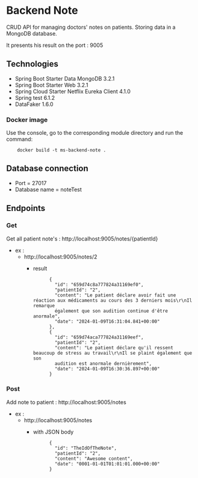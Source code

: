 # Backend Note

CRUD API for managing doctors' notes on patients.
Storing data in a MongoDB database.

It presents his result on the port : 9005

## Technologies

* Spring Boot Starter Data MongoDB 3.2.1
* Spring Boot Starter Web 3.2.1
* Spring Cloud Starter Netflix Eureka Client 4.1.0
* Spring test 6.1.2
* DataFaker 1.6.0

### Docker image

Use the console, go to the corresponding module directory and run the command:

        docker build -t ms-backend-note .

## Database connection

* Port = 27017
* Database name = noteTest

## Endpoints

### Get

Get all patient note's :
http://localhost:9005/notes/{patientId}

* ex :
    * http://localhost:9005/notes/2
        * result

                    {
                      "id": "659d74c8a777824a31169ef0",
                      "patientId": "2",
                      "content": "Le patient déclare avoir fait une réaction aux médicaments au cours des 3 derniers mois\r\nIl remarque
                      également que son audition continue d'être anormale",
                      "date": "2024-01-09T16:31:04.841+00:00"
                    },
                    {
                      "id": "659d74aca777824a31169eef",
                      "patientId": "2",
                      "content": "Le patient déclare qu'il ressent beaucoup de stress au travail\r\nIl se plaint également que son
                      audition est anormale dernièrement",
                      "date": "2024-01-09T16:30:36.897+00:00"
                    }

### Post

Add note to patient :
http://localhost:9005/notes

* ex :
    * http://localhost:9005/notes
        * with JSON body

                    {
                      "id": "TheIdOfTheNote",
                      "patientId": "2",
                      "content": "Awesome content",
                      "date": "0001-01-01T01:01:01.000+00:00"
                    }